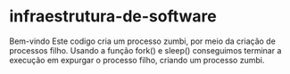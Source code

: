 # infraestrutura-de-software
Bem-vindo
Este codigo cria um processo zumbi, por meio da criação de processos filho.
Usando a função fork() e sleep() conseguimos terminar a execução em expurgar o processo filho, criando um processo zumbi.

# 

